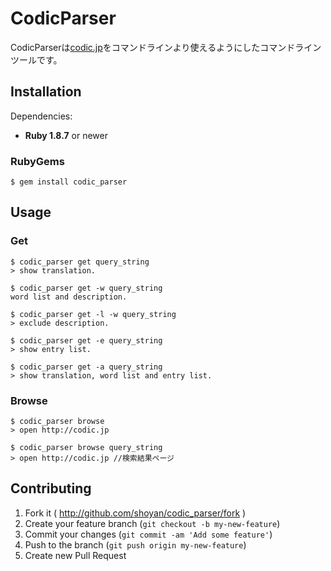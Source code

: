 # CodicParser

CodicParserは[codic.jp](http://codic.jp)をコマンドラインより使えるようにしたコマンドラインツールです。

## Installation
Dependencies:
* **Ruby 1.8.7** or newer

### RubyGems
    $ gem install codic_parser

## Usage

### Get
```
$ codic_parser get query_string
> show translation.

$ codic_parser get -w query_string
word list and description.

$ codic_parser get -l -w query_string
> exclude description.

$ codic_parser get -e query_string
> show entry list.

$ codic_parser get -a query_string
> show translation, word list and entry list.

```
### Browse
```
$ codic_parser browse
> open http://codic.jp

$ codic_parser browse query_string
> open http://codic.jp //検索結果ページ

```
## Contributing

1. Fork it ( http://github.com/shoyan/codic_parser/fork )
2. Create your feature branch (`git checkout -b my-new-feature`)
3. Commit your changes (`git commit -am 'Add some feature'`)
4. Push to the branch (`git push origin my-new-feature`)
5. Create new Pull Request
